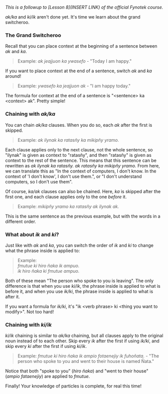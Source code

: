 *This is a followup to [Lesson 8](INSERT LINK) of the official Fynotek course.*

*ak/ka* and *ki/ik* aren't done yet. It's time we learn about the grand switcheroo.

### The Grand Switcheroo
Recall that you can place context at the beginning of a sentence between *ak* and *ka*.
> Example: *ak jeajjuon ka ywasefo* - "Today I am happy."

If you want to place context at the end of a sentence, switch *ak* and *ka* around!
> Example: *ywasefo ka jeajjuon ak* - "I am happy today."

The formula for context at the end of a sentence is "\<sentence> ka \<context> ak". Pretty simple!

### Chaining with *ak/ka*
You can chain *ak/ka* clauses. When you do so, each *ak* after the first is skipped.
> Example: *ak ilynak ka ratasñy ka mikipñy yramo.*

Each clause applies only to the next clause, not the whole sentence, so "ilynak" is given as context to "ratasñy", and then "ratasñy" is given as context to the rest of the sentence.
This means that this sentence can be rewritten as *ak ilynak ka ratasñy. ak ratasñy ka mikipñy yramo.* From here, we can translate this as "In the context of computers, I don't know. In the context of 'I don't know', I don't use them.", or "I don't understand computers, so I don't use them".

Of course, *ka/ak* clauses can also be chained. Here, *ka* is skipped after the first one, and each clause applies only to the one *before* it.
> Example: *mikipñy yramo ka ratasñy ak ilynak ak.*

This is the same sentence as the previous example, but with the words in a different order.


### What about *ik* and *ki*?
Just like with *ak* and *ka*, you can switch the order of *ik* and *ki* to change what the phrase inside is applied to:
> Example:\
> *fmutue ki hiro ñaka ik ampuo.\
> ik hiro ñaka ki fmutue ampuo.*

Both of these mean "The person who spoke to you is leaving". The only difference is that when you use *ki/ik*, the phrase inside is applied to what is before it, and when you use *ik/ki*, the phrase inside is applied to what is after it.

If you want a formula for *ik/ki*, it's "ik \<verb phrase> ki \<thing you want to modify>". Not too hard!

### Chaining with *ki/ik*
*ki/ik* chaining is similar to *ak/ka* chaining, but all clauses apply to the original noun instead of to each other. Skip every *ik* after the first if using *ik/ki*, and skip every *ki* after the first if using *ki/ik*.
> Example: *fmutue ki hiro ñaka ik ampio fotaenejiy ik fuhoñata.* - "The person who spoke to you and went to their house is named Ñata."

Notice that both "spoke to you" (*hiro ñaka*) and "went to their house" (*ampio fataenejiy*) are applied to *fmutue*.

Finally! Your knowledge of particles is complete, for real this time!
